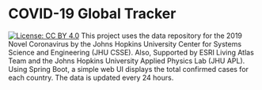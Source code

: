 # COVID-19 Global Tracker
[![License: CC BY 4.0](https://img.shields.io/badge/License-CC%20BY%204.0-lightgrey.svg)](https://creativecommons.org/licenses/by/4.0/)
This project uses the data repository for the 2019 Novel Coronavirus by the Johns Hopkins University Center for Systems Science and Engineering (JHU CSSE). Also, Supported by ESRI Living Atlas Team and the Johns Hopkins University Applied Physics Lab (JHU APL).
Using Spring Boot, a simple web UI displays the total confirmed cases for each country. The data is updated every 24 hours. 


